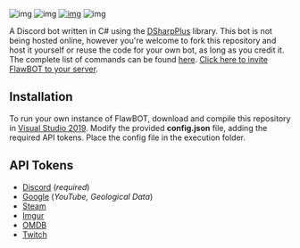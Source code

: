 ![img](https://i.imgur.com/YlbST5I.jpg)
![img](https://img.shields.io/github/release/criticalflaw/flawbot.svg)
[![img](https://ci.appveyor.com/api/projects/status/6hw48u0v6muwxvvo/branch/dev?svg=true)](https://ci.appveyor.com/project/CriticalFlaw/flawbot/branch/dev)
![img](https://circleci.com/gh/CriticalFlaw/FlawBOT/tree/dev.svg?style=svg)

A Discord bot written in C# using the [DSharpPlus](https://github.com/DSharpPlus/DSharpPlus) library. This bot is not being hosted online, however you're welcome to fork this repository and host it yourself or reuse the code for your own bot, as long as you credit it. The complete list of commands can be found [here](https://docs.google.com/spreadsheets/d/15c0Q7Cm07wBRNeSFwkagwDOe6zk9rVMvlM7H_Y7nGUs/edit?usp=sharing). [Click here to invite FlawBOT to your server](https://discordapp.com/oauth2/authorize?client_id=339833029013012483&scope=bot&permissions=66186303).

## Installation
To run your own instance of FlawBOT, download and compile this repository in [Visual Studio 2019](https://www.visualstudio.com/downloads/). Modify the provided **config.json** file, adding the required API tokens. Place the config file in the execution folder.

## API Tokens
* [Discord](https://discordapp.com/developers/applications/me) (*required*)
* [Google](https://console.cloud.google.com/projectselector/apis/credentials) (*YouTube, Geological Data*)
* [Steam](https://steamcommunity.com/dev/apikey)
* [Imgur](https://api.imgur.com/oauth2/addclient)
* [OMDB](http://www.omdbapi.com/apikey.aspx)
* [Twitch](https://dev.twitch.tv/dashboard/apps/create)
